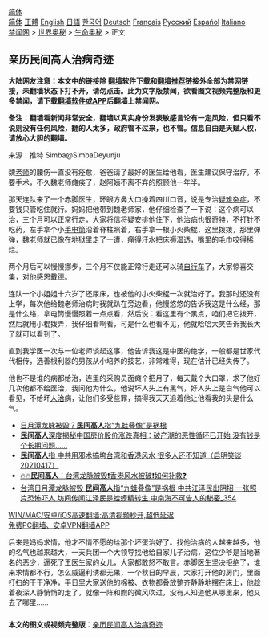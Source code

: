  <!-- 面包屑导航 --> <div class="breadcrumb"><!-- GTranslate: https://gtranslate.io/ -->  <div class="switcher notranslate">  <div class="selected">  <a href="#" onclick="return false;"> 简体</a>  </div>  <div class="option">  <a href="https://www.bannedbook.org" onclick="doGTranslate('zh-CN|zh-CN');jQuery('div.switcher div.selected a').html(jQuery(this).html());return false;" title="简体中文" class="nturl selected"> 简体</a>  <a href="https://www.bannedbook.org/zh-tw/" onclick="doGTranslate('zh-CN|zh-TW');jQuery('div.switcher div.selected a').html(jQuery(this).html());return false;" title="繁體中文" class="nturl"> 正體</a>  <a href="https://www.bannedbook.org/en/" onclick="doGTranslate('zh-CN|en');jQuery('div.switcher div.selected a').html(jQuery(this).html());return false;" title="English" class="nturl"> English</a>  <a href="https://www.bannedbook.org/ja/" onclick="doGTranslate('zh-CN|ja');jQuery('div.switcher div.selected a').html(jQuery(this).html());return false;" title="日本語" class="nturl"> 日語</a>  <a href="https://www.bannedbook.org/ko/" onclick="doGTranslate('zh-CN|ko');jQuery('div.switcher div.selected a').html(jQuery(this).html());return false;" title="한국어" class="nturl"> 한국어</a>  <a href="https://www.bannedbook.org/de/" onclick="doGTranslate('zh-CN|de');jQuery('div.switcher div.selected a').html(jQuery(this).html());return false;" title="Deutsch" class="nturl"> Deutsch</a>  <a href="https://www.bannedbook.org/fr/" onclick="doGTranslate('zh-CN|fr');jQuery('div.switcher div.selected a').html(jQuery(this).html());return false;" title="Français" class="nturl"> Français</a>  <a href="https://www.bannedbook.org/ru/" onclick="doGTranslate('zh-CN|ru');jQuery('div.switcher div.selected a').html(jQuery(this).html());return false;" title="Русский" class="nturl"> Русский</a>  <a href="https://www.bannedbook.org/es/" onclick="doGTranslate('zh-CN|es');jQuery('div.switcher div.selected a').html(jQuery(this).html());return false;" title="Español" class="nturl"> Español</a>  <a href="https://www.bannedbook.org/it/" onclick="doGTranslate('zh-CN|it');jQuery('div.switcher div.selected a').html(jQuery(this).html());return false;" title="Italiano" class="nturl"> Italiano</a>  </div>  </div>      <div class='breadcrumb-sub'><!-- Breadcrumb NavXT 6.3.0 --> <a href="https://www.bannedbook.org/" class="home">禁闻网</a> &gt; <a href="https://www.bannedbook.org/bnews/aomi/" class="category">世界奥秘</a> &gt; <a href="https://www.bannedbook.org/bnews/aomi/life/" class="category">生命奥秘</a> &gt; 正文</div></div><h2>亲历民间高人治病奇迹</h2> <p class="notice"><b>大陆网友注意：本文中的链接除 <a href="https://github.com/bannedbook/fanqiang" >翻墙</a>软件下载和<a href="https://github.com/killgcd/justmysocks/blob/master/README.md">翻墙推荐</a>链接外全部为禁网链接，未翻墙状态下打不开，请勿点击。此为文字版禁闻，欲看图文视频完整版和更多禁闻，请下载<a href="https://github.com/bannedbook/fanqiang">翻墙软件或APP</a>后翻墙上禁闻网。</p><p>备注：翻墙看新闻非常安全，翻墙以真实身份发表敏感言论有一定风险，但只看不说则没有任何风险，翻的人太多，政府管不过来，也不管。信息自由是天赋人权，请放心大胆的翻墙。</b></p>  <div class="entry"> <p></p> <p>来源：推特 Simba@SimbaDeyunju</p>  <p>魏<a href="https://www.bannedbook.org/bnews/tag/%e8%80%81%e5%b8%88/" class="st_tag internal_tag" rel="tag" title="标签 老师 下的日志">老师</a>的腰伤一直没有痊愈，爸爸请了最好的医生给他看，医生建议保守治疗，不要手术，不久魏老师瘫痪了，赵阿姨不离不弃的照顾他一年半。</p> <p>那天连队来了一个赤脚医生，环眼方鼻大口操着四川口音，说是专治<a href="https://www.bannedbook.org/bnews/tag/%e7%96%91%e9%9a%be%e6%9d%82%e7%97%87/" class="st_tag internal_tag" rel="tag" title="标签 疑难杂症 下的日志">疑难杂症</a>，不要钱只管吃住就行。妈妈把他带到魏老师家，他仔细检查了一下说：这个病可以治，三个月可以正常行走，大家将信将疑安排他住下，他<a href="https://www.bannedbook.org/bnews/tag/%e6%b2%bb%e7%97%85/" class="st_tag internal_tag" rel="tag" title="标签 治病 下的日志">治病</a>也很奇特，不打针不吃药，左手拿个小<a href="https://www.bannedbook.org/bnews/tag/%E6%89%8B%E7%94%B5%E7%AD%92/" class="st_tag internal_tag" rel="tag" title="标签 手电筒 下的日志">手电筒</a>沿着脊柱照着，右手拿一根小火柴棍，这里拨拨，那里弹弹，魏老师就已像在地狱里走了一遭，痛得汗水把床褥湿透，嘴里的毛巾咬得稀烂。</p>  <p>两个月后可以慢慢挪步，三个月不仅能正常行走还可以骑<a href="https://www.bannedbook.org/bnews/tag/%e8%87%aa%e8%a1%8c%e8%bd%a6/" class="st_tag internal_tag" rel="tag" title="标签 自行车 下的日志">自行车</a>了，大家惊喜交集，对他感恩戴德。</p> <p>连队一个小姐姐十六岁了还尿床，也被他的小火柴棍一次就治好了。我那时还没有上学，每次他给魏老师治病时我就趴在旁边看，他慢悠悠的告诉我这是什么经，那是什么络，拿电筒慢慢照着一点点看，然后说：看这里有个黑点，咱们把它拨开，然后就用小棍拨弄，我仔细看啊看，可是什么也看不见，他就哈哈大笑告诉我长大了就可以看到了。</p>  <p>直到我学医一次与一位老师谈起这事，他告诉我这是中医的绝学，一般都是世家代代相传，选善根利器的男孩从小培养的技艺，非常难得，现在估计已经失传了。</p> <p>他也不是谁的病都给治，连里的采购员面瘫个把月了，每天戴个大口罩，求了他好几次他都不给医治，我问他为什么，他说坏人头上有黑气，好人头上是白气他可以看见，不给坏<a href="https://www.bannedbook.org/bnews/tag/%E4%BA%BA%E6%B2%BB/" class="st_tag internal_tag" rel="tag" title="标签 人治 下的日志">人治</a>病，让他们多受些罪，搞得我天天追着他让他看我的头是什么气。</p>  <ul class='op-related-articles' title='相关阅读'> <li><a href='https://www.bannedbook.org/bnews/lifebaike/20210519/1549498.html' target='_blank'>日月潭龙脉被毁？<b>民间高人</b>指“九蛙叠像”是祸根</a></li> <li><a href='https://www.bannedbook.org/bnews/comments/20210423/1531907.html' target='_blank'><b>民间高人</b>深度揭秘中国房价股价涨跌真相：破产潮的恶性循环已开始 没有钱是个长期问题……</a></li> <li><a href='https://www.bannedbook.org/bnews/bannedvideo/20210417/1528319.html' target='_blank'><b>民间高人</b>指 中共用邪术搞垮台湾和香港风水 很多人还不知道（启明笑谈20210417）</a></li> <li><a href='https://www.bannedbook.org/bnews/bannedvideo/20210417/1528033.html' target='_blank'>🔥🔥<b>民间高人</b>：台湾龙脉被毁❗香港风水被破❗如何补救❓</a></li> <li><a href='https://www.bannedbook.org/bnews/comments/20210415/1526724.html' target='_blank'>台湾日月潭龙脉被毁 <b>民间高人</b>指“九蛙叠像”是祸根 中共江泽民出阴招 一张照片恐怖吓人 坊间传闻江泽民是蛤蟆精转生 中南海不可告人的秘密_354</a></li> </ul> <p class="texttj"> <a href="https://github.com/bannedbook/fanqiang/wiki/V2ray%E6%9C%BA%E5%9C%BA" target="_blank">WIN/MAC/安卓/iOS高速翻墙:高清视频秒开,超低延迟</a><br/> <a href="https://github.com/bannedbook/fanqiang/wiki/%E7%A6%81%E9%97%BB%E7%BD%91%E5%AE%89%E5%8D%93%E7%BF%BB%E5%A2%99%E6%96%B0%E9%97%BBAPP" target="_blank">免费PC翻墙、安卓VPN翻墙APP</a></p><p>后来是妈妈求情，他才不情不愿的给那个坏蛋治好了。找他治病的人越来越多，他的名气也越来越大，一天兵团一个大领导找他给自家儿子治病，这位少爷是当地著名的恶少，逼死了王医生家的女儿，大家都敢怒不敢言。赤脚医生坚决拒绝了，谁来求情都不行，怎么威逼利诱都无果，一个秋日的早晨，大家打开他的房门，里面打扫的干干净净，平日里大家送他的棉被、衣物都叠放整齐静静地摆在床上，他趁着夜深人静悄悄的走了，就像一阵和煦的微风吹过，没有人知道他从哪里来，他又去了哪里……</p><a name='sharetosocial'></a>  <div style="margin-bottom:5px;padding-bottom:5px;clear:both"> <div id="archive-pix-1" class="banner-ads"> <!-- AuctionX Display platform tag START --> <div id="26318x728x90x621x_ADSLOT2" clicktrack="%%CLICK_URL_ESC%%"></div> <!-- AuctionX Display platform tag END --> </div> <div id="archive-pix-2" class="banner-ads"> <!-- AuctionX Display platform tag START --> <div id="26315x300x250x621x_ADSLOT2" clicktrack="%%CLICK_URL_ESC%%"></div> <!-- AuctionX Display platform tag END --> </div> </div>  <div id="archive-pix-1" class="banner-ads"> <!-- AuctionX Display platform tag START --> <div id="26318x728x90x621x_ADSLOT3" clicktrack="%%CLICK_URL_ESC%%"></div> <!-- AuctionX Display platform tag END --> </div> <div><b>本文的图文或视频完整版</b>：<a href='https://www.bannedbook.org/bnews/cbnews/20210722/1591904.html'>亲历民间高人治病奇迹</a></div>  </div><!--END ENTRY--> 